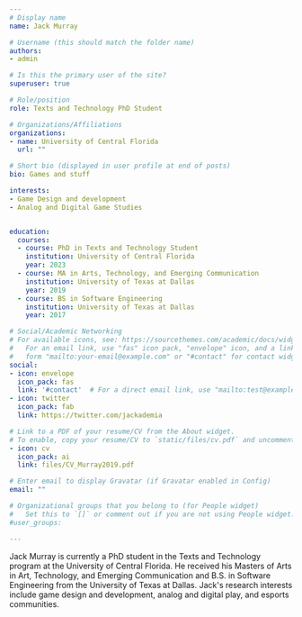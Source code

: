```yaml
---
# Display name
name: Jack Murray

# Username (this should match the folder name)
authors:
- admin

# Is this the primary user of the site?
superuser: true

# Role/position
role: Texts and Technology PhD Student

# Organizations/Affiliations
organizations:
- name: University of Central Florida
  url: ""

# Short bio (displayed in user profile at end of posts)
bio: Games and stuff

interests:
- Game Design and development
- Analog and Digital Game Studies


education:
  courses:
  - course: PhD in Texts and Technology Student
    institution: University of Central Florida
    year: 2023
  - course: MA in Arts, Technology, and Emerging Communication
    institution: University of Texas at Dallas
    year: 2019
  - course: BS in Software Engineering
    institution: University of Texas at Dallas
    year: 2017

# Social/Academic Networking
# For available icons, see: https://sourcethemes.com/academic/docs/widgets/#icons
#   For an email link, use "fas" icon pack, "envelope" icon, and a link in the
#   form "mailto:your-email@example.com" or "#contact" for contact widget.
social:
- icon: envelope
  icon_pack: fas
  link: '#contact'  # For a direct email link, use "mailto:test@example.org".
- icon: twitter
  icon_pack: fab
  link: https://twitter.com/jackademia

# Link to a PDF of your resume/CV from the About widget.
# To enable, copy your resume/CV to `static/files/cv.pdf` and uncomment the lines below.  
- icon: cv
  icon_pack: ai
  link: files/CV_Murray2019.pdf

# Enter email to display Gravatar (if Gravatar enabled in Config)
email: ""

# Organizational groups that you belong to (for People widget)
#   Set this to `[]` or comment out if you are not using People widget.  
#user_groups:

---
```


Jack Murray is currently a PhD student in the Texts and Technology program at the University of Central Florida.
He received his Masters of Arts in Art, Technology, and Emerging Communication and B.S. in Software Engineering from the University of Texas at Dallas.
Jack's research interests include game design and development, analog and digital play, and esports communities.
